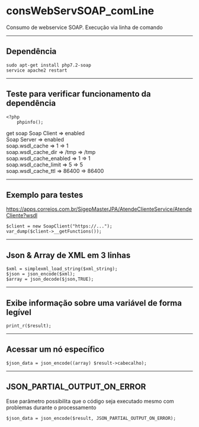 # consWebServSOAP_comLine
Consumo de webservice SOAP. Execução via linha de comando

<hr>

## Dependência
```
sudo apt-get install php7.2-soap
service apache2 restart
```

<hr>

## Teste para verificar funcionamento da dependência
```
<?php
    phpinfo();
```
get soap Soap Client => enabled<br> 
Soap Server => enabled<br>
soap.wsdl_cache => 1 => 1<br> 
soap.wsdl_cache_dir => /tmp => /tmp<br>
soap.wsdl_cache_enabled => 1 => 1<br>
soap.wsdl_cache_limit => 5 => 5<br>
soap.wsdl_cache_ttl => 86400 => 86400

<hr>

## Exemplo para testes
https://apps.correios.com.br/SigepMasterJPA/AtendeClienteService/AtendeCliente?wsdl
```
$client = new SoapClient("https://...");
var_dump($client->__getFunctions());
```

<hr>

## Json & Array de XML em 3 linhas
```
$xml = simplexml_load_string($xml_string);
$json = json_encode($xml);
$array = json_decode($json,TRUE);
```

<hr>

## Exibe informação sobre uma variável de forma legível
```
print_r($result);
```

<hr>

## Acessar um nó específico
```
$json_data = json_encode((array) $result->cabecalho);
```

<hr>

## JSON_PARTIAL_OUTPUT_ON_ERROR 
Esse parâmetro possibilita que o código seja executado mesmo com problemas durante o processamento
```
$json_data = json_encode($result, JSON_PARTIAL_OUTPUT_ON_ERROR);
```